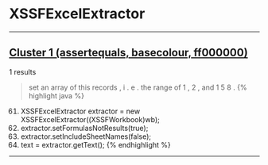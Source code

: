 # XSSFExcelExtractor

***

## [Cluster 1 (assertequals, basecolour, ff000000)](./1)
1 results
> set an array of this records , i . e . the range of 1 , 2 , and 1 5 8 . 
{% highlight java %}
61. XSSFExcelExtractor extractor = new XSSFExcelExtractor((XSSFWorkbook)wb);
62. extractor.setFormulasNotResults(true);
63. extractor.setIncludeSheetNames(false);
64. text = extractor.getText();
{% endhighlight %}

***

